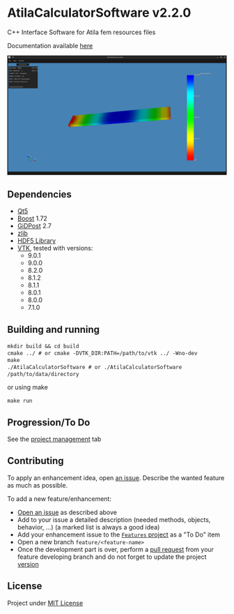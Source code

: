# AtilaCalculatorSoftware v2.2.0

C++ Interface Software for Atila fem resources files

Documentation available [here](https://xisabla.github.io/AtilaCalculatorSoftware/doc/)

![screenshot](./.github/images/screen1.png)

## Dependencies

- [Qt5](https://www.qt.io/)
- [Boost](https://www.boost.org/) 1.72
- [GiDPost](https://www.gidhome.com/gid-plus/tools/476/gidpost/) 2.7
- [zlib](https://zlib.net/)
- [HDF5 Library](https://portal.hdfgroup.org/pages/viewpage.action?pageId=50073884)
- [VTK](https://vtk.org/), tested with versions:
  - 9.0.1
  - 9.0.0
  - 8.2.0
  - 8.1.2
  - 8.1.1
  - 8.0.1
  - 8.0.0
  - 7.1.0

## Building and running

```shell script
mkdir build && cd build
cmake ../ # or cmake -DVTK_DIR:PATH=/path/to/vtk ../ -Wno-dev
make
./AtilaCalculatorSoftware # or ./AtilaCalculatorSoftware /path/to/data/directory
```

or using make

```shell script
make run
```

## Progression/To Do

See the [project management](https://github.com/Xisabla/AtilaCalculatorSoftware/projects) tab

## Contributing

To apply an enhancement idea, open [an issue](https://github.com/Xisabla/AtilaCalculatorSoftware/issues). Describe the wanted feature as much as possible. 

To add a new feature/enhancement:
- [Open an issue](https://github.com/Xisabla/AtilaCalculatorSoftware/issues) as described above
- Add to your issue a detailed description (needed methods, objects, behavior, ...) (a marked list is always a good idea)
- Add your enhancement issue to the [`Features` project](https://github.com/Xisabla/AtilaCalculatorSoftware/projects/2) as a "To Do" item
- Open a new branch `feature/<feature-name>`
- Once the development part is over, perform a [pull request](https://github.com/Xisabla/AtilaCalculatorSoftware/pulls) from your feature developing branch and do not forget to update the project [version](https://github.com/Xisabla/AtilaCalculatorSoftware/blob/master/include/version.h)

## License

Project under [MIT License](./LICENSE.md)
